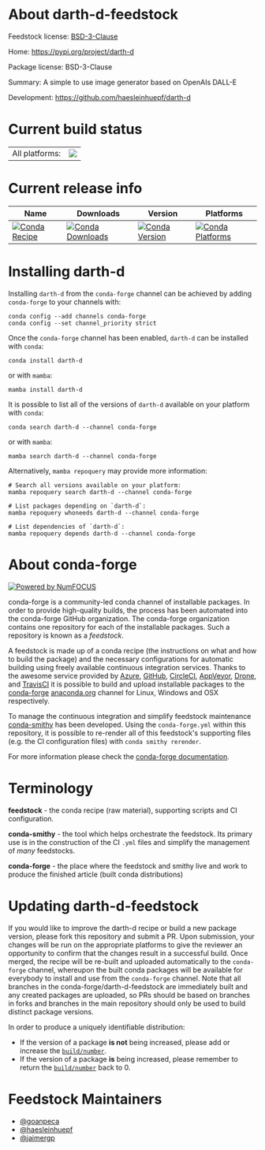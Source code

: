 About darth-d-feedstock
=======================

Feedstock license: [BSD-3-Clause](https://github.com/conda-forge/darth-d-feedstock/blob/main/LICENSE.txt)

Home: https://pypi.org/project/darth-d

Package license: BSD-3-Clause

Summary: A simple to use image generator based on OpenAIs DALL-E

Development: https://github.com/haesleinhuepf/darth-d

Current build status
====================


<table><tr><td>All platforms:</td>
    <td>
      <a href="https://dev.azure.com/conda-forge/feedstock-builds/_build/latest?definitionId=20885&branchName=main">
        <img src="https://dev.azure.com/conda-forge/feedstock-builds/_apis/build/status/darth-d-feedstock?branchName=main">
      </a>
    </td>
  </tr>
</table>

Current release info
====================

| Name | Downloads | Version | Platforms |
| --- | --- | --- | --- |
| [![Conda Recipe](https://img.shields.io/badge/recipe-darth--d-green.svg)](https://anaconda.org/conda-forge/darth-d) | [![Conda Downloads](https://img.shields.io/conda/dn/conda-forge/darth-d.svg)](https://anaconda.org/conda-forge/darth-d) | [![Conda Version](https://img.shields.io/conda/vn/conda-forge/darth-d.svg)](https://anaconda.org/conda-forge/darth-d) | [![Conda Platforms](https://img.shields.io/conda/pn/conda-forge/darth-d.svg)](https://anaconda.org/conda-forge/darth-d) |

Installing darth-d
==================

Installing `darth-d` from the `conda-forge` channel can be achieved by adding `conda-forge` to your channels with:

```
conda config --add channels conda-forge
conda config --set channel_priority strict
```

Once the `conda-forge` channel has been enabled, `darth-d` can be installed with `conda`:

```
conda install darth-d
```

or with `mamba`:

```
mamba install darth-d
```

It is possible to list all of the versions of `darth-d` available on your platform with `conda`:

```
conda search darth-d --channel conda-forge
```

or with `mamba`:

```
mamba search darth-d --channel conda-forge
```

Alternatively, `mamba repoquery` may provide more information:

```
# Search all versions available on your platform:
mamba repoquery search darth-d --channel conda-forge

# List packages depending on `darth-d`:
mamba repoquery whoneeds darth-d --channel conda-forge

# List dependencies of `darth-d`:
mamba repoquery depends darth-d --channel conda-forge
```


About conda-forge
=================

[![Powered by
NumFOCUS](https://img.shields.io/badge/powered%20by-NumFOCUS-orange.svg?style=flat&colorA=E1523D&colorB=007D8A)](https://numfocus.org)

conda-forge is a community-led conda channel of installable packages.
In order to provide high-quality builds, the process has been automated into the
conda-forge GitHub organization. The conda-forge organization contains one repository
for each of the installable packages. Such a repository is known as a *feedstock*.

A feedstock is made up of a conda recipe (the instructions on what and how to build
the package) and the necessary configurations for automatic building using freely
available continuous integration services. Thanks to the awesome service provided by
[Azure](https://azure.microsoft.com/en-us/services/devops/), [GitHub](https://github.com/),
[CircleCI](https://circleci.com/), [AppVeyor](https://www.appveyor.com/),
[Drone](https://cloud.drone.io/welcome), and [TravisCI](https://travis-ci.com/)
it is possible to build and upload installable packages to the
[conda-forge](https://anaconda.org/conda-forge) [anaconda.org](https://anaconda.org/)
channel for Linux, Windows and OSX respectively.

To manage the continuous integration and simplify feedstock maintenance
[conda-smithy](https://github.com/conda-forge/conda-smithy) has been developed.
Using the ``conda-forge.yml`` within this repository, it is possible to re-render all of
this feedstock's supporting files (e.g. the CI configuration files) with ``conda smithy rerender``.

For more information please check the [conda-forge documentation](https://conda-forge.org/docs/).

Terminology
===========

**feedstock** - the conda recipe (raw material), supporting scripts and CI configuration.

**conda-smithy** - the tool which helps orchestrate the feedstock.
                   Its primary use is in the construction of the CI ``.yml`` files
                   and simplify the management of *many* feedstocks.

**conda-forge** - the place where the feedstock and smithy live and work to
                  produce the finished article (built conda distributions)


Updating darth-d-feedstock
==========================

If you would like to improve the darth-d recipe or build a new
package version, please fork this repository and submit a PR. Upon submission,
your changes will be run on the appropriate platforms to give the reviewer an
opportunity to confirm that the changes result in a successful build. Once
merged, the recipe will be re-built and uploaded automatically to the
`conda-forge` channel, whereupon the built conda packages will be available for
everybody to install and use from the `conda-forge` channel.
Note that all branches in the conda-forge/darth-d-feedstock are
immediately built and any created packages are uploaded, so PRs should be based
on branches in forks and branches in the main repository should only be used to
build distinct package versions.

In order to produce a uniquely identifiable distribution:
 * If the version of a package **is not** being increased, please add or increase
   the [``build/number``](https://docs.conda.io/projects/conda-build/en/latest/resources/define-metadata.html#build-number-and-string).
 * If the version of a package **is** being increased, please remember to return
   the [``build/number``](https://docs.conda.io/projects/conda-build/en/latest/resources/define-metadata.html#build-number-and-string)
   back to 0.

Feedstock Maintainers
=====================

* [@goanpeca](https://github.com/goanpeca/)
* [@haesleinhuepf](https://github.com/haesleinhuepf/)
* [@jaimergp](https://github.com/jaimergp/)

